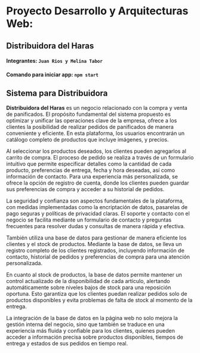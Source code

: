 # Proyecto Desarrollo y Arquitecturas Web:
## Distribuidora del Haras
#### Integrantes: `Juan Rios y Melina Tabor`
#### Comando para iniciar app: `npm start`

## Sistema para Distribuidora
__Distribuidora del Haras__ es un negocio relacionado con la compra y venta de panificados.
El propósito fundamental del sistema propuesto  es optimizar y unificar las operaciones clave de la empresa, ofrece a los clientes la posibilidad de realizar pedidos de panificados de manera conveniente y eficiente. En esta plataforma, los usuarios encontrarán un catálogo completo de productos que incluye imágenes, y precios. 

Al seleccionar los productos deseados, los clientes pueden agregarlos al carrito de compra. El proceso de pedido se realiza a través de un formulario intuitivo que permite especificar detalles como la cantidad de cada producto, preferencias de entrega, fecha y hora deseadas, así como información de contacto. Para una experiencia más personalizada, se ofrece la opción de registro de cuenta, donde los clientes pueden guardar sus preferencias de compra y acceder a su historial de pedidos.

La seguridad y confianza son aspectos fundamentales de la plataforma, con medidas implementadas como la encriptación de datos, pasarelas de pago seguras y políticas de privacidad claras. El soporte y contacto con el negocio se facilita mediante un formulario de contacto y preguntas frecuentes para resolver dudas y consultas de manera rápida y efectiva. 

También utiliza una base de datos para gestionar de manera eficiente los clientes y el stock de productos. Mediante la base de datos, se lleva un registro completo de los clientes registrados, incluyendo información de contacto, historial de pedidos y preferencias de compra para una atención personalizada.

En cuanto al stock de productos, la base de datos permite mantener un control actualizado de la disponibilidad de cada artículo, alertando automáticamente sobre niveles bajos de stock para una reposición oportuna. Esto garantiza que los clientes puedan realizar pedidos solo de productos disponibles y evita problemas de falta de stock al momento de la entrega.

La integración de la base de datos en la página web no solo mejora la gestión interna del negocio, sino que también se traduce en una experiencia más fluida y confiable para los clientes, quienes pueden acceder a información precisa sobre productos disponibles, tiempos de entrega y estados de sus pedidos en tiempo real.